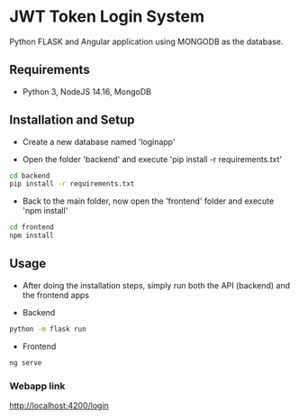 # JWT Token Login System

Python FLASK and Angular application using MONGODB as the database.

## Requirements

* Python 3, NodeJS 14.16, MongoDB

## Installation and Setup

* Create a new database named 'loginapp'


* Open the folder 'backend' and execute 'pip install -r requirements.txt'

```bash
cd backend
pip install -r requirements.txt
```

* Back to the main folder, now open the 'frontend' folder and execute 'npm install'

```bash
cd frontend
npm install
```

## Usage

* After doing the installation steps, simply run both the API (backend) and the frontend apps

* Backend
```bash
python -m flask run
```

* Frontend
```bash
ng serve
```

### Webapp link

<http://localhost:4200/login>
